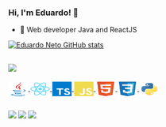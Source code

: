 ### Hi, I'm Eduardo! 🚀

- 🏅 Web developer Java and ReactJS

[![Eduardo Neto GitHub stats](https://github-readme-stats.vercel.app/api?username=eduardogneto)](https://github.com/eduardogneto/github-readme-stats)

##

 <div>
  <a href="https://github.com/uude1">
  <img height="150em" src="https://github-readme-stats.vercel.app/api?username=eduardogneto&show_icons=true&theme=dark"/>
</div>
  <div style="display: inline_block"><br>
  <img align="center" alt="Eduardo-Java" height="30" width="40" src="https://raw.githubusercontent.com/devicons/devicon/master/icons/java/java-original.svg">
  <img align="center" alt="Eduardo-React" height="30" width="40" src="https://raw.githubusercontent.com/devicons/devicon/master/icons/react/react-original.svg">  
  <img align="center" alt="Eduardo-React" height="30" width="40" src="https://raw.githubusercontent.com/devicons/devicon/master/icons/typescript/typescript-original.svg">  
  <img align="center" alt="Eduardo-Js" height="30" width="40" src="https://raw.githubusercontent.com/devicons/devicon/master/icons/javascript/javascript-plain.svg">
  <img align="center" alt="Eduardo-HTML" height="30" width="40" src="https://raw.githubusercontent.com/devicons/devicon/master/icons/html5/html5-original.svg">
  <img align="center" alt="Eduardo-CSS" height="30" width="40" src="https://raw.githubusercontent.com/devicons/devicon/master/icons/css3/css3-original.svg">
  <img align="center" alt="Eduardo-Python" height="30" width="40" src="https://raw.githubusercontent.com/devicons/devicon/master/icons/python/python-original.svg">
</div>
  
  ##
  
  <div> 
  <a href="https://www.instagram.com/uude1" target="_blank"><img src="https://img.shields.io/badge/-Instagram-%23E4405F?style=for-the-badge&logo=instagram&logoColor=white" target="_blank"></a> 
  <a href = "mailto:eduardogavronskineto@gmail.com"><img src="https://img.shields.io/badge/-Gmail-%23333?style=for-the-badge&logo=gmail&logoColor=white" target="_blank"></a>
  <a href="https://www.linkedin.com/in/eduardo-gavronski-neto-7013731aa" target="_blank"><img src="https://img.shields.io/badge/-LinkedIn-%230077B5?style=for-the-badge&logo=linkedin&logoColor=white" target="_blank"></a> 

</div>
